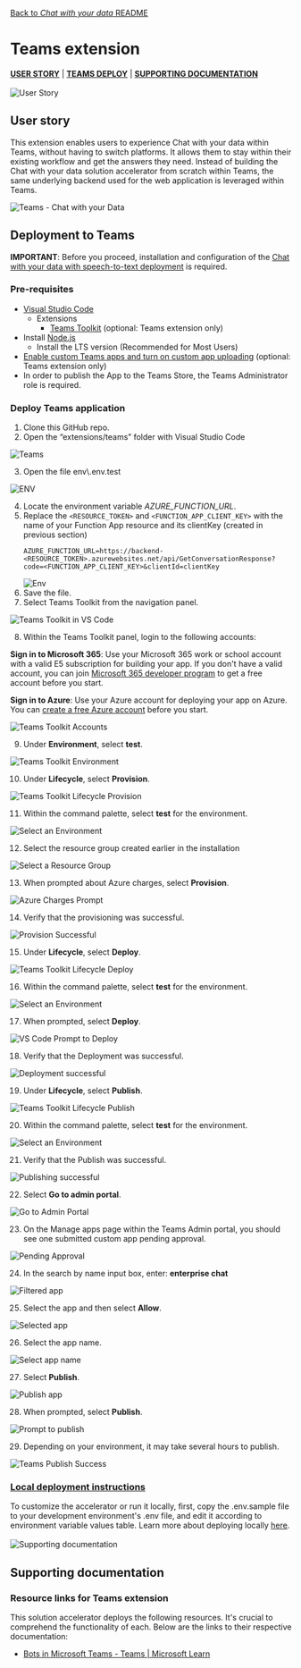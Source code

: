 [Back to *Chat with your data* README](../README.md)

# Teams extension
[**USER STORY**](#user-story) | [**TEAMS DEPLOY**](#deployment-to-teams) | [**SUPPORTING DOCUMENTATION**](#supporting-documentation)
\
\
![User Story](/media/userStory.png)
## User story
This extension enables users to experience Chat with your data within Teams, without having to switch platforms. It allows them to stay within their existing workflow and get the answers they need. Instead of building the Chat with your data solution accelerator from scratch within Teams, the same underlying backend used for the web application is leveraged within Teams.

![Teams - Chat with your Data](../media/teams-cwyd.png)

## Deployment to Teams
**IMPORTANT**: Before you proceed, installation and configuration of the [Chat with your data with speech-to-text deployment](../README.md) is required.

### Pre-requisites
- [Visual Studio Code](https://code.visualstudio.com/)
    - Extensions
        - [Teams Toolkit](https://marketplace.visualstudio.com/items?itemName=TeamsDevApp.ms-teams-vscode-extension) (optional: Teams extension only)
- Install [Node.js](https://nodejs.org/en)
  - Install the LTS version (Recommended for Most Users)
- [Enable custom Teams apps and turn on custom app uploading](https://learn.microsoft.com/en-us/microsoftteams/platform/concepts/build-and-test/prepare-your-o365-tenant#enable-custom-teams-apps-and-turn-on-custom-app-uploading) (optional: Teams extension only)
- In order to publish the App to the Teams Store, the Teams Administrator role is required.

### Deploy Teams application
1. Clone this GitHub repo.
2. Open the “extensions/teams” folder with Visual Studio Code

![Teams](/media/teams.png)

3. Open the file env\\.env.test

![ENV](/media/teams-1.png)

4. Locate the environment variable _AZURE_FUNCTION_URL_.
5. Replace the `<RESOURCE_TOKEN>`  and `<FUNCTION_APP_CLIENT_KEY>` with the name of your Function App resource and its clientKey (created in previous section)
    ```env
    AZURE_FUNCTION_URL=https://backend-<RESOURCE_TOKEN>.azurewebsites.net/api/GetConversationResponse?code=<FUNCTION_APP_CLIENT_KEY>&clientId=clientKey

    ```
    ![Env](/media/teams-deploy-env.png)
6. Save the file.
7. Select Teams Toolkit from the navigation panel.

![Teams Toolkit in VS Code](/media/teams-2.png)

8. Within the Teams Toolkit panel, login to the following accounts:

  **Sign in to Microsoft 365**: Use your Microsoft 365 work or school account with a valid E5 subscription for building your app. If you don't have a valid account, you can join [Microsoft 365 developer program](https://developer.microsoft.com/microsoft-365/dev-program) to get a free account before you start.

  **Sign in to Azure**: Use your Azure account for deploying your app on Azure. You can [create a free Azure account](https://azure.microsoft.com/free/) before you start.

![Teams Toolkit Accounts](/media/teams-3.png)

9. Under **Environment**, select **test**.

![Teams Toolkit Environment](/media/teams-4.png)

10. Under **Lifecycle**, select **Provision**.

![Teams Toolkit Lifecycle Provision](/media/teams-5.png)

11. Within the command palette, select **test** for the environment.

![Select an Environment](/media/teams-6.png)

12. Select the resource group created earlier in the installation

![Select a Resource Group](/media/teams-7.png)

13. When prompted about Azure charges, select **Provision**.

![Azure Charges Prompt](/media/teams-8.png)

14. Verify that the provisioning was successful.

![Provision Successful](/media/teams-9.png)

15. Under **Lifecycle**, select **Deploy**.

![Teams Toolkit Lifecycle Deploy](/media/teams-10.png)

16. Within the command palette, select **test** for the environment.

![Select an Environment](/media/teams-6.png)

17. When prompted, select **Deploy**.

![VS Code Prompt to Deploy](/media/teams-11.png)

18. Verify that the Deployment was successful.

![Deployment successful](/media/teams-12.png)

19. Under **Lifecycle**, select **Publish**.

![Teams Toolkit Lifecycle Publish](/media/teams-13.png)

20. Within the command palette, select **test** for the environment.

![Select an Environment](/media/teams-6.png)

21. Verify that the Publish was successful.

![Publishing successful](/media/teams-14.png)

22. Select **Go to admin portal**.

![Go to Admin Portal](/media/teams-15.png)

23. On the Manage apps page within the Teams Admin portal, you should see one submitted custom app pending approval.

![Pending Approval](/media/teams-16.png)

24. In the search by name input box, enter: **enterprise chat**

![Filtered app](/media/teams-17.png)

25. Select the app and then select **Allow**.

![Selected app](/media/teams-18.png)

26. Select the app name.

![Select app name](/media/teams-19.png)

27. Select **Publish**.

![Publish app](/media/teams-20.png)

28. When prompted, select **Publish**.

![Prompt to publish](/media/teams-21.png)

29. Depending on your environment, it may take several hours to publish.

![Teams Publish Success](/media/teams-22.png)


### [Local deployment instructions](./TEAMS_LOCAL_DEPLOYMENT.md)
To customize the accelerator or run it locally, first, copy the .env.sample file to your development environment's .env file, and edit it according to environment variable values table. Learn more about deploying locally [here](./TEAMS_LOCAL_DEPLOYMENT.md).
\
\
![Supporting documentation](/media/supportingDocuments.png)

## Supporting documentation
### Resource links for Teams extension
This solution accelerator deploys the following resources. It's crucial to comprehend the functionality of each. Below are the links to their respective documentation:
- [Bots in Microsoft Teams - Teams | Microsoft Learn](https://learn.microsoft.com/en-us/microsoftteams/platform/bots/what-are-bots)

